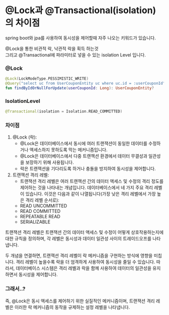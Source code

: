 # @Lock과 @Transactional(isolation)의 차이점

spring boot와 jpa를 사용하여 동시성을 제어할때 자주 나오는 키워드가 있습니다.

@Lock을 통한 비관적 락, 낙관적 락을 획득 하는것 \
그리고 @Transactional에 파라미터로 넣을 수 있는 isolation Level 입니다.

### @Lock&#x20;

```kotlin
@Lock(LockModeType.PESSIMISTIC_WRITE)
@Query("select uc from UserCouponEntity uc where uc.id = :userCouponId")
fun findByIdOrNullForUpdate(userCouponId: Long): UserCouponEntity?
```

### IsolationLevel

```kotlin
@Transactional(isolation = Isolation.READ_COMMITTED)
```

### 차이점

1. @Lock (락):
   * @Lock은 데이터베이스에서 동시에 여러 트랜잭션이 동일한 데이터를 수정하거나 액세스하지 못하도록 막는 메커니즘입니다.
   * @Lock은 데이터베이스에서 다중 트랜잭션 환경에서 데이터 무결성과 일관성을 보장하기 위해 사용됩니다.
   * 락은 트랜잭션을 기다리도록 하거나 충돌을 방지하여 동시성을 제어합니다.
2. 트랜잭션 격리 레벨:
   * 트랜잭션 격리 레벨은 여러 트랜잭션 간의 데이터 액세스 및 수정의 격리 정도를 제어하는 것을 나타내는 개념입니다. 데이터베이스에서 네 가지 주요 격리 레벨이 있습니다. 이것은 다음과 같이 나열됩니다(가장 낮은 격리 레벨에서 가장 높은 격리 레벨 순서로):
   * READ UNCOMMITTED
   * READ COMMITTED
   * REPEATABLE READ
   * SERIALIZABLE

트랜잭션 격리 레벨은 트랜잭션 간의 데이터 액세스 및 수정이 어떻게 상호작용하는지에 대한 규칙을 정의하며, 각 레벨은 동시성과 데이터 일관성 사이의 트레이드오프를 나타냅니다.

두 개념을 연결하면, 트랜잭션 격리 레벨이 락 메커니즘을 구현하는 방식에 영향을 미칩니다. 격리 레벨이 높을수록 락을 더 엄격하게 사용하여 동시성을 줄일 수 있습니다. 따라서, 데이터베이스 시스템은 격리 레벨과 락을 함께 사용하여 데이터의 일관성을 유지하면서 동시성을 제어합니다.

### 그래서..?

즉, @Lock은 동시 액세스를 제어하기 위한 실질적인 메커니즘이며, 트랜잭션 격리 레벨은 이러한 락 메커니즘의 동작을 규제하는 설정 레벨을 나타냅니다.
